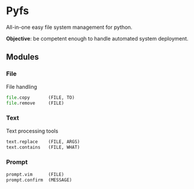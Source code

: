 Pyfs
====

All-in-one easy file system management for python.

**Objective**: be competent enough to handle automated system deployment.

## Modules

### File

File handling

```python
file.copy       (FILE, TO)
file.remove     (FILE)
```

### Text

Text processing tools

```python
text.replace    (FILE, ARGS)
text.contains   (FILE, WHAT)
```

### Prompt

```python
prompt.vim      (FILE)
prompt.confirm  (MESSAGE)
```
